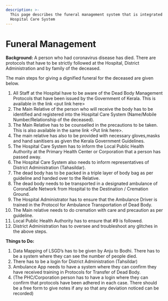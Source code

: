 ```yaml
---
description: >-
  This page describes the funeral management system that is integrated into the
  Hospital Care System
---
```


# Funeral Management



**Background:** A person who had coronavirus disease has died. There are protocols that have to be strictly followed at the Hospital, District Administration and by family of the deceased.  
  
The main steps for giving a dignified funeral for the deceased are given below.  


1. All Staff at the Hospital have to be aware of the Dead Body Management Protocols that have been issued by the Government of Kerala.  This is available in the link &lt;put link here&gt; 
2. The Main Relative of the person who will receive the body has to be identified and registered into the Hospital Care System \(Name/Mobile Number/Relationship of the deceased\). 
3. The Main Relative has to be counselled in the precautions to be taken. This is also available in the same link &lt;Put link here&gt;. 
4. The main relative has also to be provided with necessary gloves,masks and hand sanitisers as given the Kerala Government Guidelines. 
5. The Hospital Care System has to inform the Local Public Health Authority at the Primary Health Center or Corporation that a person has passed away. 
6. The Hospital Care  System also needs to inform representatives of District Administration \(Tahasildar\).  
7. The dead body has to be packed in a triple layer of body bag as per guideline and handed over to the Relative. 
8. The dead body needs to be transported in a designated ambulance of CoronaSafe Network from Hospital to the Destination / Cremation Ground. 
9. The Hospital Administrator has to ensure that the Ambulance Driver is trained in the Protocol for Ambulance Transportation of Dead Body. 
10. The Main relative needs to do cremation with care and precaution as per guideline. 
11. Local Public Health Authority has to ensure that \#9 is followed. 
12. District Administration has to oversee and troubleshoot any glitches in the above steps.

  
  
**Things to Do:**

1. Data Mapping of LSGD’s has to be given by Anju to Bodhi. There has to be a system where they can see the number of people died. 
2. There has to be a login for District Administration \(Tahsildar\) 
3. Ambulance App needs to have a system where they can confirm they have received training in Protocols for Transfer of Dead Body. 
4. \(The PHC/Corporation person has to have a login where they can confirm that protocols have been adhered in each case. There should be a free form to give notes if any so that any deviation noticed can be recorded\)

